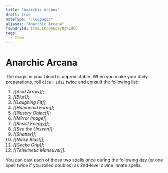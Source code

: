 ```yaml
---
title: "Anarchic Arcana"
draft: true
noteType: ":luggage:"
aliases: "Anarchic Arcana"
foundryId: Item.LUc0b6qZy0gKLd6C
tags:
  - Item
---
```


# Anarchic Arcana

The magic in your blood is unpredictable. When you make your daily preparations, roll `dice: 1d12` twice and consult the following list:

1.  _[[Acid Arrow]]_;
2.  _[[Blur]]_;
3.  _[[Laughing Fit]]_;
4.  _[[Humanoid Form]]_;
5.  _[[Illusory Object]]_;
6.  _[[Mirror Image]]_;
7.  _[[Resist Energy]]_;
8.  _[[See the Unseen]]_;
9.  _[[Shatter]]_;
10.  _[[Noise Blast]]_;
11.  _[[Gecko Grip]]_;
12.  _[[Telekinetic Maneuver]]_.

You can cast each of those two spells once during the following day (or one spell twice if you rolled doubles) as 2nd-level divine innate spells.
